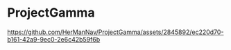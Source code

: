 # ProjectGamma

https://github.com/HerManNav/ProjectGamma/assets/2845892/ec220d70-b161-42a9-9ec0-2e6c42b59f6b
